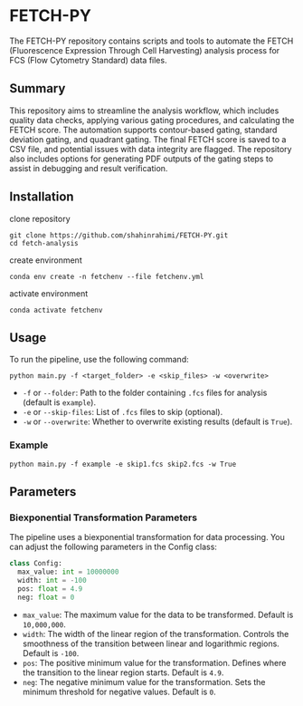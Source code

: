 # FETCH-PY
The FETCH-PY repository contains scripts and tools to automate the FETCH (Fluorescence Expression Through Cell Harvesting) analysis process for FCS (Flow Cytometry Standard) data files.

## Summary
This repository aims to streamline the analysis workflow, which includes quality data checks, applying various gating procedures, and calculating the FETCH score. The automation supports contour-based gating, standard deviation gating, and quadrant gating. The final FETCH score is saved to a CSV file, and potential issues with data integrity are flagged. The repository also includes options for generating PDF outputs of the gating steps to assist in debugging and result verification.

## Installation
clone repository
```
git clone https://github.com/shahinrahimi/FETCH-PY.git
cd fetch-analysis
```
create environment
```
conda env create -n fetchenv --file fetchenv.yml
```
activate environment
```
conda activate fetchenv
```

## Usage
To run the pipeline, use the following command:
```
python main.py -f <target_folder> -e <skip_files> -w <overwrite>

```
 - `-f` or `--folder`: Path to the folder containing `.fcs` files for analysis (default is `example`).
 - `-e` or `--skip-files`: List of `.fcs` files to skip (optional).
 - `-w` or `--overwrite`: Whether to overwrite existing results (default is `True`).

 ### Example
```
python main.py -f example -e skip1.fcs skip2.fcs -w True
```

 ## Parameters
 ### Biexponential Transformation Parameters
 The pipeline uses a biexponential transformation for data processing. You can adjust the following parameters in the Config class:
  ```python
 class Config:
    max_value: int = 10000000
    width: int = -100
    pos: float = 4.9
    neg: float = 0

 ```
 - `max_value`: The maximum value for the data to be transformed. Default is `10,000,000`.
 - `width`: The width of the linear region of the transformation. Controls the smoothness of the transition between linear and logarithmic regions. Default is `-100`.
 - `pos`: The positive minimum value for the transformation. Defines where the transition to the linear region starts. Default is `4.9`.
 - `neg`: The negative minimum value for the transformation. Sets the minimum threshold for negative values. Default is `0`.

